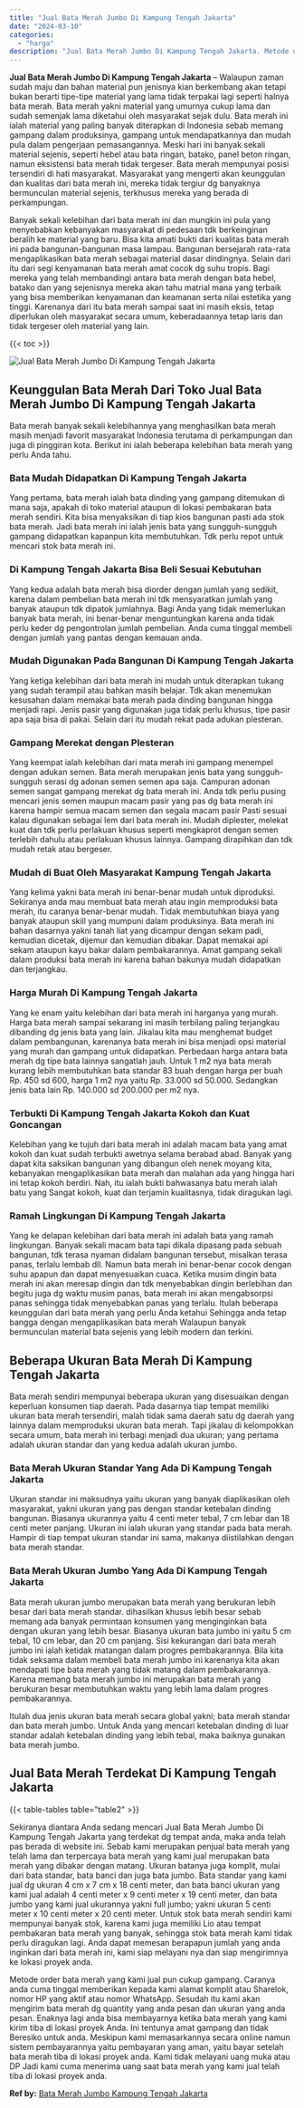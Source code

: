 ```yaml
---
title: "Jual Bata Merah Jumbo Di Kampung Tengah Jakarta"
date: "2024-03-10"
categories: 
  - "harga"
description: "Jual Bata Merah Jumbo Di Kampung Tengah Jakarta. Metode order bata merah yang kami jual pun cukup gampang. Caranya anda cuma tinggal memberikan kepada kami a..."
---
```


**Jual Bata Merah Jumbo Di Kampung Tengah Jakarta** – Walaupun zaman sudah maju dan bahan material pun jenisnya kian berkembang akan tetapi bukan berarti tipe-tipe material yang lama tidak terpakai lagi seperti halnya bata merah. Bata merah yakni material yang umurnya cukup lama dan sudah semenjak lama diketahui oleh masyarakat sejak dulu. Bata merah ini ialah material yang paling banyak diterapkan di Indonesia sebab memang gampang dalam produksinya, gampang untuk mendapatkannya dan mudah pula dalam pengerjaan pemasangannya. Meski hari ini banyak sekali material sejenis, seperti hebel atau bata ringan, batako, panel beton ringan, namun eksistensi bata merah tidak tergeser. Bata merah mempunyai posisi tersendiri di hati masyarakat. Masyarakat yang mengerti akan keunggulan dan kualitas dari bata merah ini, mereka tidak tergiur dg banyaknya bermunculan material sejenis, terkhusus mereka yang berada di perkampungan.

Banyak sekali kelebihan dari bata merah ini dan mungkin ini pula yang menyebabkan kebanyakan masyarakat di pedesaan tdk berkeinginan beralih ke material yang baru. Bisa kita amati bukti dari kualitas bata merah ini pada bangunan-bangunan masa lampau. Bangunan bersejarah rata-rata mengaplikasikan bata merah sebagai material dasar dindingnya. Selain dari itu dari segi kenyamanan bata merah amat cocok dg suhu tropis. Bagi mereka yang telah membandingi antara bata merah dengan bata hebel, batako dan yang sejenisnya mereka akan tahu matrial mana yang terbaik yang bisa memberikan kenyamanan dan keamanan serta nilai estetika yang tinggi. Karenanya dari itu bata merah sampai saat ini masih eksis, tetap diperlukan oleh masyarakat secara umum, keberadaannya tetap laris dan tidak tergeser oleh material yang lain.

{{< toc >}}

![Jual Bata Merah Jumbo Di Kampung Tengah Jakarta](/images/jual-bata-merah-32.png)

## Keunggulan Bata Merah Dari Toko Jual Bata Merah Jumbo Di Kampung Tengah Jakarta

Bata merah banyak sekali kelebihannya yang menghasilkan bata merah masih menjadi favorit masyarakat Indonesia terutama di perkampungan dan juga di pinggiran kota. Berikut ini ialah beberapa kelebihan bata merah yang perlu Anda tahu.

### Bata Mudah Didapatkan Di Kampung Tengah Jakarta

Yang pertama, bata merah ialah bata dinding yang gampang ditemukan di mana saja, apakah di toko material ataupun di lokasi pembakaran bata merah sendiri. Kita bisa menyaksikan di tiap kios bangunan pasti ada stok bata merah. Jadi bata merah ini ialah jenis bata yang sungguh-sungguh gampang didapatkan kapanpun kita membutuhkan. Tdk perlu repot untuk mencari stok bata merah ini.

### Di Kampung Tengah Jakarta Bisa Beli Sesuai Kebutuhan

Yang kedua adalah bata merah bisa diorder dengan jumlah yang sedikit, karena dalam pembelian bata merah ini tdk mensyaratkan jumlah yang banyak ataupun tdk dipatok jumlahnya. Bagi Anda yang tidak memerlukan banyak bata merah, ini benar-benar menguntungkan karena anda tidak perlu keder dg pengontrolan jumlah pembelian. Anda cuma tinggal membeli dengan jumlah yang pantas dengan kemauan anda.

### Mudah Digunakan Pada Bangunan Di Kampung Tengah Jakarta

Yang ketiga kelebihan dari bata merah ini mudah untuk diterapkan tukang yang sudah terampil atau bahkan masih belajar. Tdk akan menemukan kesusahan dalam memakai bata merah pada dinding bangunan hingga menjadi rapi. Jenis pasir yang digunakan juga tidak perlu khusus, tipe pasir apa saja bisa di pakai. Selain dari itu mudah rekat pada adukan plesteran.

### Gampang Merekat dengan Plesteran

Yang keempat ialah kelebihan dari mata merah ini gampang menempel dengan adukan semen. Bata merah merupakan jenis bata yang sungguh-sungguh serasi dg adonan semen semen apa saja. Campuran adonan semen sangat gampang merekat dg bata merah ini. Anda tdk perlu pusing mencari jenis semen maupun macam pasir yang pas dg bata merah ini karena hampir semua macam semen dan segala macam pasir Pasti sesuai kalau digunakan sebagai lem dari bata merah ini. Mudah diplester, melekat kuat dan tdk perlu perlakuan khusus seperti mengkaprot dengan semen terlebih dahulu atau perlakuan khusus lainnya. Gampang dirapihkan dan tdk mudah retak atau bergeser.

### Mudah di Buat Oleh Masyarakat Kampung Tengah Jakarta

Yang kelima yakni bata merah ini benar-benar mudah untuk diproduksi. Sekiranya anda mau membuat bata merah atau ingin memproduksi bata merah, itu caranya benar-benar mudah. Tidak membutuhkan biaya yang banyak ataupun skill yang mumpuni dalam produksinya. Bata merah ini bahan dasarnya yakni tanah liat yang dicampur dengan sekam padi, kemudian dicetak, dijemur dan kemudian dibakar. Dapat memakai api sekam ataupun kayu bakar dalam pembakarannya. Amat gampang sekali dalam produksi bata merah ini karena bahan bakunya mudah didapatkan dan terjangkau.

### Harga Murah Di Kampung Tengah Jakarta

Yang ke enam yaitu kelebihan dari bata merah ini harganya yang murah. Harga bata merah sampai sekarang ini masih terbilang paling terjangkau dibanding dg jenis bata yang lain. Jikalau kita mau menghemat budget dalam pembangunan, karenanya bata merah ini bisa menjadi opsi material yang murah dan gampang untuk didapatkan. Perbedaan harga antara bata merah dg tipe bata lainnya sangatlah jauh. Untuk 1 m2 nya bata merah kurang lebih membutuhkan bata standar 83 buah dengan harga per buah Rp. 450 sd 600, harga 1 m2 nya yaitu Rp. 33.000 sd 50.000. Sedangkan jenis bata lain Rp. 140.000 sd 200.000 per m2 nya.

### Terbukti Di Kampung Tengah Jakarta Kokoh dan Kuat Goncangan

Kelebihan yang ke tujuh dari bata merah ini adalah macam bata yang amat kokoh dan kuat sudah terbukti awetnya selama berabad abad. Banyak yang dapat kita saksikan bangunan yang dibangun oleh nenek moyang kita, kebanyakan mengaplikasikan bata merah dan malahan ada yang hingga hari ini tetap kokoh berdiri. Nah, itu ialah bukti bahwasanya batu merah ialah batu yang Sangat kokoh, kuat dan terjamin kualitasnya, tidak diragukan lagi.

### Ramah Lingkungan Di Kampung Tengah Jakarta

Yang ke delapan kelebihan dari bata merah ini adalah bata yang ramah lingkungan. Banyak sekali macam bata tapi dikala dipasang pada sebuah bangunan, tdk terasa nyaman didalam bangunan tersebut, misalkan terasa panas, terlalu lembab dll. Namun bata merah ini benar-benar cocok dengan suhu apapun dan dapat menyesuaikan cuaca. Ketika musim dingin bata merah ini akan meresap dingin dan tdk menyebabkan dingin berlebihan dan begitu juga dg waktu musim panas, bata merah ini akan mengabsorpsi panas sehingga tidak menyebabkan panas yang terlalu. Itulah beberapa keunggulan dari bata merah yang perlu Anda ketahui Sehingga anda tetap bangga dengan mengaplikasikan bata merah Walaupun banyak bermunculan material bata sejenis yang lebih modern dan terkini.

## Beberapa Ukuran Bata Merah Di Kampung Tengah Jakarta

Bata merah sendiri mempunyai beberapa ukuran yang disesuaikan dengan keperluan konsumen tiap daerah. Pada dasarnya tiap tempat memiliki ukuran bata merah tersendiri, malah tidak sama daerah satu dg daerah yang lainnya dalam memproduksi ukuran bata merah. Tapi jikalau di kelompokkan secara umum, bata merah ini terbagi menjadi dua ukuran; yang pertama adalah ukuran standar dan yang kedua adalah ukuran jumbo.

### Bata Merah Ukuran Standar Yang Ada Di Kampung Tengah Jakarta

Ukuran standar ini maksudnya yaitu ukuran yang banyak diaplikasikan oleh masyarakat, yakni ukuran yang pas dengan standar ketebalan dinding bangunan. Biasanya ukurannya yaitu 4 centi meter tebal, 7 cm lebar dan 18 centi meter panjang. Ukuran ini ialah ukuran yang standar pada bata merah. Hampir di tiap tempat ukuran standar ini sama, makanya diistilahkan dengan bata merah standar.

### Bata Merah Ukuran Jumbo Yang Ada Di Kampung Tengah Jakarta

Bata merah ukuran jumbo merupakan bata merah yang berukuran lebih besar dari bata merah standar. dihasilkan khusus lebih besar sebab memang ada banyak permintaan konsumen yang menginginkan bata dengan ukuran yang lebih besar. Biasanya ukuran bata jumbo ini yaitu 5 cm tebal, 10 cm lebar, dan 20 cm panjang. Sisi kekurangan dari bata merah jumbo ini ialah ketidak matangan dalam progres pembakarannya. Bila kita tidak seksama dalam membeli bata merah jumbo ini karenanya kita akan mendapati tipe bata merah yang tidak matang dalam pembakarannya. Karena memang bata merah jumbo ini merupakan bata merah yang berukuran besar membutuhkan waktu yang lebih lama dalam progres pembakarannya.

Itulah dua jenis ukuran bata merah secara global yakni; bata merah standar dan bata merah jumbo. Untuk Anda yang mencari ketebalan dinding di luar standar adalah ketebalan dinding yang lebih tebal, maka baiknya gunakan bata merah jumbo.

## Jual Bata Merah Terdekat Di Kampung Tengah Jakarta

{{< table-tables table="table2" >}}

Sekiranya diantara Anda sedang mencari Jual Bata Merah Jumbo Di Kampung Tengah Jakarta yang terdekat dg tempat anda, maka anda telah pas berada di website ini. Sebab kami merupakan penjual bata merah yang telah lama dan terpercaya bata merah yang kami jual merupakan bata merah yang dibakar dengan matang. Ukuran batanya juga komplit, mulai dari bata standar, bata banci dan juga bata jumbo. Bata standar yang kami jual dg ukuran 4 cm x 7 cm x 18 centi meter, dan bata banci ukuran yang kami jual adalah 4 centi meter x 9 centi meter x 19 centi meter, dan bata jumbo yang kami jual ukurannya yakni full jumbo; yakni ukuran 5 centi meter x 10 centi meter x 20 centi meter. Untuk stok bata merah sendiri kami mempunyai banyak stok, karena kami juga memiliki Lio atau tempat pembakaran bata merah yang banyak, sehingga stok bata merah kami tidak perlu diragukan lagi. Anda dapat memesan berapapun jumlah yang anda inginkan dari bata merah ini, kami siap melayani nya dan siap mengirimnya ke lokasi proyek anda.

Metode order bata merah yang kami jual pun cukup gampang. Caranya anda cuma tinggal memberikan kepada kami alamat komplit atau Sharelok, nomor HP yang aktif atau nomor WhatsApp. Sesudah itu kami akan mengirim bata merah dg quantity yang anda pesan dan ukuran yang anda pesan. Enaknya lagi anda bisa membayarnya ketika bata merah yang kami kirim tiba di lokasi proyek Anda. Ini tentunya amat gampang dan tidak Beresiko untuk anda. Meskipun kami memasarkannya secara online namun sistem pembayarannya yaitu pembayaran yang aman, yaitu bayar setelah bata merah tiba di lokasi proyek anda. Kami tidak melayani uang muka atau DP Jadi kami cuma menerima uang saat bata merah yang kami jual telah tiba di lokasi proyek anda.

**Ref by:** [Bata Merah Jumbo Kampung Tengah Jakarta](https://id.wikipedia.org/wiki/Bata)

